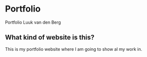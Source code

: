 # Portfolio
Portfolio Luuk van den Berg
## What kind of website is this?

This is my portfolio website where I am going to show al my work in.
